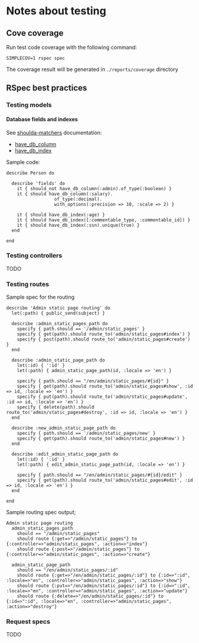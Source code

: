 # Notes about testing

## Cove coverage

Run test code coverage with the following command:

    SIMPLECOV=1 rspec spec

The coverage result will be generated in `./reports/coverage` directory

## RSpec best practices

### Testing models

#### Database fields and indexes

See [shoulda-matchers](https://github.com/thoughtbot/shoulda-matchers) documentation:

* [have\_db\_column](http://rdoc.info/github/thoughtbot/shoulda-matchers/Shoulda/Matchers/ActiveRecord:have_db_column)
* [have\_db\_index](http://rdoc.info/github/thoughtbot/shoulda-matchers/Shoulda/Matchers/ActiveRecord:have_db_index)

Sample code:

    describe Person do

      describe 'fields' do
        it { should_not have_db_column(:admin).of_type(:boolean) }
        it { should have_db_column(:salary).
                      of_type(:decimal).
                      with_options(:precision => 10, :scale => 2) }

        it { should have_db_index(:age) }
        it { should have_db_index([:commentable_type, :commentable_id]) }
        it { should have_db_index(:ssn).unique(true) }
      end

    end

### Testing controllers

TODO

### Testing routes

Sample spec for the routing

    describe 'Admin static page routing' do
      let(:path) { public_send(subject) }

      describe :admin_static_pages_path do
        specify { path.should == '/admin/static_pages' }
        specify { get(path).should route_to('admin/static_pages#index') }
        specify { post(path).should route_to('admin/static_pages#create') }
      end

      describe :admin_static_page_path do
        let(:id) { ':id' }
        let(:path) { admin_static_page_path(id, :locale => 'en') }

        specify { path.should == "/en/admin/static_pages/#{id}" }
        specify { get(path).should route_to('admin/static_pages#show', :id => id, :locale => 'en') }
        specify { put(path).should route_to('admin/static_pages#update', :id => id, :locale => 'en') }
        specify { delete(path).should route_to('admin/static_pages#destroy', :id => id, :locale => 'en') }
      end

      describe :new_admin_static_page_path do
        specify { path.should == '/admin/static_pages/new' }
        specify { get(path).should route_to('admin/static_pages#new') }
      end

      describe :edit_admin_static_page_path do
        let(:id) { ':id' }
        let(:path) { edit_admin_static_page_path(id, :locale => 'en') }

        specify { path.should == "/en/admin/static_pages/#{id}/edit" }
        specify { get(path).should route_to('admin/static_pages#edit', :id => id, :locale => 'en') }
      end

    end

Sample routing spec output;

    Admin static page routing
      admin_static_pages_path
        should == "/admin/static_pages"
        should route {:get=>"/admin/static_pages"} to {:controller=>"admin/static_pages", :action=>"index"}
        should route {:post=>"/admin/static_pages"} to {:controller=>"admin/static_pages", :action=>"create"}

      admin_static_page_path
        should == "/en/admin/static_pages/:id"
        should route {:get=>"/en/admin/static_pages/:id"} to {:id=>":id", :locale=>"en", :controller=>"admin/static_pages", :action=>"show"}
        should route {:put=>"/en/admin/static_pages/:id"} to {:id=>":id", :locale=>"en", :controller=>"admin/static_pages", :action=>"update"}
        should route {:delete=>"/en/admin/static_pages/:id"} to {:id=>":id", :locale=>"en", :controller=>"admin/static_pages", :action=>"destroy"}

### Request specs

TODO
